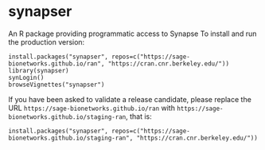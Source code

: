 # synapser
An R package providing programmatic access to Synapse
To install and run the production version:
```
install.packages("synapser", repos=c("https://sage-bionetworks.github.io/ran", "https://cran.cnr.berkeley.edu/")) 
library(synapser)
synLogin()
browseVignettes("synapser")
```

If you have been asked to validate a release candidate, please replace the URL `https://sage-bionetworks.github.io/ran` with `https://sage-bionetworks.github.io/staging-ran`, that is:
```
install.packages("synapser", repos=c("https://sage-bionetworks.github.io/staging-ran", "https://cran.cnr.berkeley.edu/")) 
```


